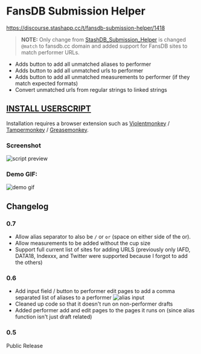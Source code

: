 # FansDB Submission Helper

https://discourse.stashapp.cc/t/fansdb-submission-helper/1418

> **NOTE:** Only change from [StashDB_Submission_Helper](https://github.com/stashapp/CommunityScripts/tree/main/userscripts/StashDB_Submission_Helper) is changed `@match` to fansdb.cc domain and added support for FansDB sites to match performer URLs. 

- Adds button to add all unmatched aliases to performer
- Adds button to add all unmatched urls to performer
- Adds button to add all unmatched measurements to performer (if they match expected formats)
- Convert unmatched urls from regular strings to linked strings

## [**INSTALL USERSCRIPT**](https://raw.githubusercontent.com/stashapp/CommunityScripts/main/userscripts/FansDB_Submission_Helper/fansdb_submission_helper.user.js)

Installation requires a browser extension such as [Violentmonkey](https://violentmonkey.github.io/) / [Tampermonkey](https://www.tampermonkey.net/) / [Greasemonkey](https://www.greasespot.net/).

### Screenshot
![script preview](https://user-images.githubusercontent.com/1358708/178110989-3bc33371-e3bb-4064-8851-a9356b5a4882.png)

### Demo GIF:
![demo gif](https://monosnap.com/image/p4pkcqrKWYp3V5quHl5LWOAZUG3oAP)

## Changelog

### 0.7
- Allow alias separator to also be `/` or ` or ` (space on either side of the or).
- Allow measurements to be added without the cup size
- Support full current list of sites for adding URLS (previously only IAFD, DATA18, Indexxx, and Twitter were supported because I forgot to add the others)

### 0.6
- Add input field / button to performer edit pages to add a comma separated list of aliases to a performer
![alias input](https://user-images.githubusercontent.com/1358708/179358258-89385345-36ed-42ea-8b71-4f7e84d3a253.png)
- Cleaned up code so that it doesn't run on non-performer drafts
- Added performer add and edit pages to the pages it runs on (since alias function isn't just draft related)

### 0.5
Public Release
